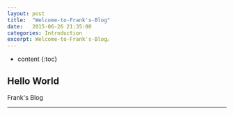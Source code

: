 ```yaml
---
layout: post
title:  "Welcome-to-Frank's-Blog"
date:   2015-06-26 21:35:00
categories: Introduction
excerpt: Welcome-to-Frank's-Blog。
---
```


* content
{:toc}

## Hello World

Frank's Blog

---

